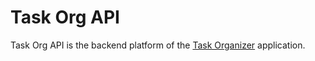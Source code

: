 # Task Org API
Task Org API is the backend platform of the [Task Organizer](https://github.com/alrex-dev/task-org) application.
